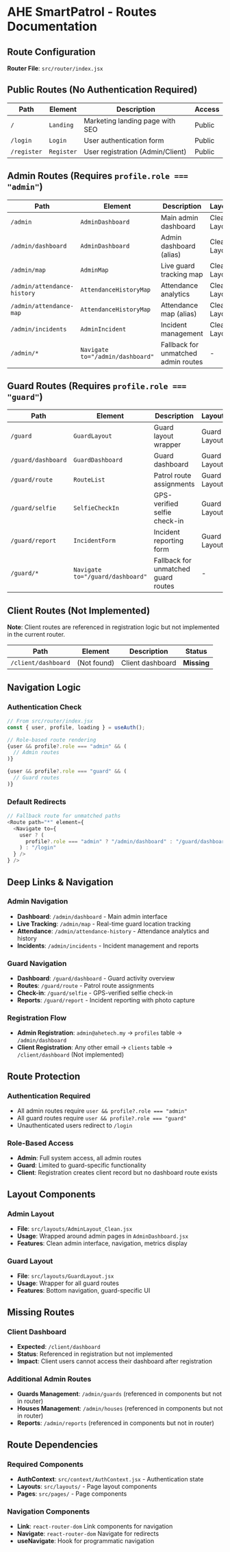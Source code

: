 # AHE SmartPatrol - Routes Documentation

## Route Configuration

**Router File**: `src/router/index.jsx`

## Public Routes (No Authentication Required)

| Path | Element | Description | Access |
|------|---------|-------------|---------|
| `/` | `Landing` | Marketing landing page with SEO | Public |
| `/login` | `Login` | User authentication form | Public |
| `/register` | `Register` | User registration (Admin/Client) | Public |

## Admin Routes (Requires `profile.role === "admin"`)

| Path | Element | Description | Layout |
|------|---------|-------------|---------|
| `/admin` | `AdminDashboard` | Main admin dashboard | Clean Layout |
| `/admin/dashboard` | `AdminDashboard` | Admin dashboard (alias) | Clean Layout |
| `/admin/map` | `AdminMap` | Live guard tracking map | Clean Layout |
| `/admin/attendance-history` | `AttendanceHistoryMap` | Attendance analytics | Clean Layout |
| `/admin/attendance-map` | `AttendanceHistoryMap` | Attendance map (alias) | Clean Layout |
| `/admin/incidents` | `AdminIncident` | Incident management | Clean Layout |
| `/admin/*` | `Navigate to="/admin/dashboard"` | Fallback for unmatched admin routes | - |

## Guard Routes (Requires `profile.role === "guard"`)

| Path | Element | Description | Layout |
|------|---------|-------------|---------|
| `/guard` | `GuardLayout` | Guard layout wrapper | Guard Layout |
| `/guard/dashboard` | `GuardDashboard` | Guard dashboard | Guard Layout |
| `/guard/route` | `RouteList` | Patrol route assignments | Guard Layout |
| `/guard/selfie` | `SelfieCheckIn` | GPS-verified selfie check-in | Guard Layout |
| `/guard/report` | `IncidentForm` | Incident reporting form | Guard Layout |
| `/guard/*` | `Navigate to="/guard/dashboard"` | Fallback for unmatched guard routes | - |

## Client Routes (Not Implemented)

**Note**: Client routes are referenced in registration logic but not implemented in the current router.

| Path | Element | Description | Status |
|------|---------|-------------|---------|
| `/client/dashboard` | (Not found) | Client dashboard | **Missing** |

## Navigation Logic

### Authentication Check
```javascript
// From src/router/index.jsx
const { user, profile, loading } = useAuth();

// Role-based route rendering
{user && profile?.role === "admin" && (
  // Admin routes
)}

{user && profile?.role === "guard" && (
  // Guard routes  
)}
```

### Default Redirects
```javascript
// Fallback route for unmatched paths
<Route path="*" element={
  <Navigate to={
    user ? (
      profile?.role === "admin" ? "/admin/dashboard" : "/guard/dashboard"
    ) : "/login"
  } />
} />
```

## Deep Links & Navigation

### Admin Navigation
- **Dashboard**: `/admin/dashboard` - Main admin interface
- **Live Tracking**: `/admin/map` - Real-time guard location tracking
- **Attendance**: `/admin/attendance-history` - Attendance analytics and history
- **Incidents**: `/admin/incidents` - Incident management and reports

### Guard Navigation
- **Dashboard**: `/guard/dashboard` - Guard activity overview
- **Routes**: `/guard/route` - Patrol route assignments
- **Check-in**: `/guard/selfie` - GPS-verified selfie check-in
- **Reports**: `/guard/report` - Incident reporting with photo capture

### Registration Flow
- **Admin Registration**: `admin@ahetech.my` → `profiles` table → `/admin/dashboard`
- **Client Registration**: Any other email → `clients` table → `/client/dashboard` (Not implemented)

## Route Protection

### Authentication Required
- All admin routes require `user && profile?.role === "admin"`
- All guard routes require `user && profile?.role === "guard"`
- Unauthenticated users redirect to `/login`

### Role-Based Access
- **Admin**: Full system access, all admin routes
- **Guard**: Limited to guard-specific functionality
- **Client**: Registration creates client record but no dashboard route exists

## Layout Components

### Admin Layout
- **File**: `src/layouts/AdminLayout_Clean.jsx`
- **Usage**: Wrapped around admin pages in `AdminDashboard.jsx`
- **Features**: Clean admin interface, navigation, metrics display

### Guard Layout  
- **File**: `src/layouts/GuardLayout.jsx`
- **Usage**: Wrapper for all guard routes
- **Features**: Bottom navigation, guard-specific UI

## Missing Routes

### Client Dashboard
- **Expected**: `/client/dashboard`
- **Status**: Referenced in registration but not implemented
- **Impact**: Client users cannot access their dashboard after registration

### Additional Admin Routes
- **Guards Management**: `/admin/guards` (referenced in components but not in router)
- **Houses Management**: `/admin/houses` (referenced in components but not in router)
- **Reports**: `/admin/reports` (referenced in components but not in router)

## Route Dependencies

### Required Components
- **AuthContext**: `src/context/AuthContext.jsx` - Authentication state
- **Layouts**: `src/layouts/` - Page layout components
- **Pages**: `src/pages/` - Page components

### Navigation Components
- **Link**: `react-router-dom` Link components for navigation
- **Navigate**: `react-router-dom` Navigate for redirects
- **useNavigate**: Hook for programmatic navigation
